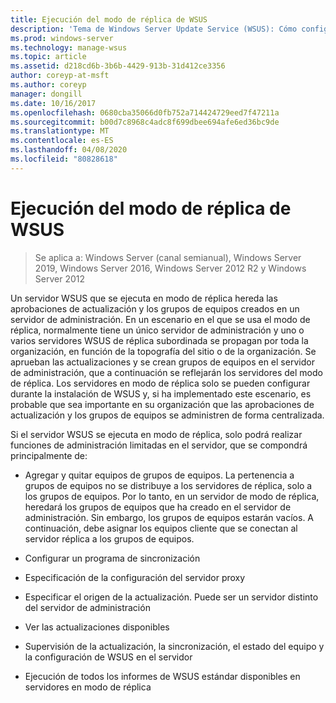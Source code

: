 ```yaml
---
title: Ejecución del modo de réplica de WSUS
description: 'Tema de Windows Server Update Service (WSUS): Cómo configurar el modo de réplica'
ms.prod: windows-server
ms.technology: manage-wsus
ms.topic: article
ms.assetid: d218cd6b-3b6b-4429-913b-31d412ce3356
author: coreyp-at-msft
ms.author: coreyp
manager: dongill
ms.date: 10/16/2017
ms.openlocfilehash: 0680cba35066d0fb752a714424729eed7f47211a
ms.sourcegitcommit: b00d7c8968c4adc8f699dbee694afe6ed36bc9de
ms.translationtype: MT
ms.contentlocale: es-ES
ms.lasthandoff: 04/08/2020
ms.locfileid: "80828618"
---
```

# <a name="running-wsus-replica-mode"></a>Ejecución del modo de réplica de WSUS

>Se aplica a: Windows Server (canal semianual), Windows Server 2019, Windows Server 2016, Windows Server 2012 R2 y Windows Server 2012

Un servidor WSUS que se ejecuta en modo de réplica hereda las aprobaciones de actualización y los grupos de equipos creados en un servidor de administración. En un escenario en el que se usa el modo de réplica, normalmente tiene un único servidor de administración y uno o varios servidores WSUS de réplica subordinada se propagan por toda la organización, en función de la topografía del sitio o de la organización. Se aprueban las actualizaciones y se crean grupos de equipos en el servidor de administración, que a continuación se reflejarán los servidores del modo de réplica. Los servidores en modo de réplica solo se pueden configurar durante la instalación de WSUS y, si ha implementado este escenario, es probable que sea importante en su organización que las aprobaciones de actualización y los grupos de equipos se administren de forma centralizada.

Si el servidor WSUS se ejecuta en modo de réplica, solo podrá realizar funciones de administración limitadas en el servidor, que se compondrá principalmente de:

-   Agregar y quitar equipos de grupos de equipos. La pertenencia a grupos de equipos no se distribuye a los servidores de réplica, solo a los grupos de equipos. Por lo tanto, en un servidor de modo de réplica, heredará los grupos de equipos que ha creado en el servidor de administración. Sin embargo, los grupos de equipos estarán vacíos. A continuación, debe asignar los equipos cliente que se conectan al servidor réplica a los grupos de equipos.

-   Configurar un programa de sincronización

-   Especificación de la configuración del servidor proxy

-   Especificar el origen de la actualización. Puede ser un servidor distinto del servidor de administración

-   Ver las actualizaciones disponibles

-   Supervisión de la actualización, la sincronización, el estado del equipo y la configuración de WSUS en el servidor

-   Ejecución de todos los informes de WSUS estándar disponibles en servidores en modo de réplica



